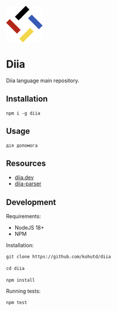 ![logo](./assets/logo.png)

# Diia

Diia language main repository.

## Installation

```shell
npm i -g diia
```

## Usage

```shell
дія допомога
```

## Resources

- [diia.dev](https://diia.dev)
- [diia-parser](https://github.com/kohutd/diia-parser)

## Development

Requirements:

- NodeJS 18+
- NPM

Installation:

```shell
git clone https://github.com/kohutd/diia

cd diia

npm install
```

Running tests:

```shell
npm test
```
